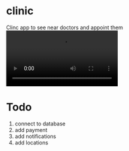 # clinic

Clinc app to see near doctors and appoint them
![Finished Project](https://github.com/kaisolve/Flutter-Projects/blob/main/Videos/2024-01-29%2014-23-06.mp4)
# Todo
1. connect to database
2. add payment
3. add notifications
4. add locations


